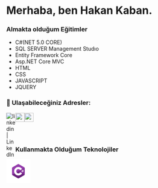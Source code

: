 # Merhaba, ben Hakan Kaban.
### Almakta olduğum Eğitimler
- C#(NET 5.0 CORE) 
- SQL SERVER Management Studıo
- Entity Framework Core
- Asp.NET Core MVC 
- HTML
- CSS
- JAVASCRIPT
- JQUERY
### 📩 Ulaşabileceğiniz Adresler:

[<img align="left" alt="linkedin | LinkedIn" width="24px" src="https://raw.githubusercontent.com/peterthehan/peterthehan/master/assets/linkedin.svg" />][linkedin]
[<img align="left" height="24" width="24" src="https://cdn.jsdelivr.net/npm/simple-icons@v4/icons/instagram.svg" />][instagram]
[<img align="left" height="24" width="24" src="https://cdn.jsdelivr.net/npm/simple-icons@v4/icons/gmail.svg" />][gmail]


<br />



[linkedin]: https://www.linkedin.com/in/hakan-kaban-05552b222/
[instagram]: https://www.instagram.com/hakankban/
[gmail]: mailto:hkaban12@gmail.com
<br />
#
### Kullanmakta Olduğum Teknolojiler

<img align="left" height="64" width="64" src="https://github.com/HakanKban/HakanKban/blob/main/Csharp_Logo.png" width="auto">

